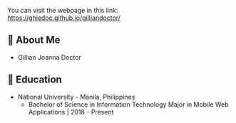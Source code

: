 You can visit the webpage in this link: https://ghiedoc.github.io/gilliandoctor/

## 👧 About Me
* Gillian Joanna Doctor

## 🎒 Education
* National University - Manila, Philippines
  * Bachelor of Science in Information Technology Major in Mobile Web Applications | 2018 - Present

